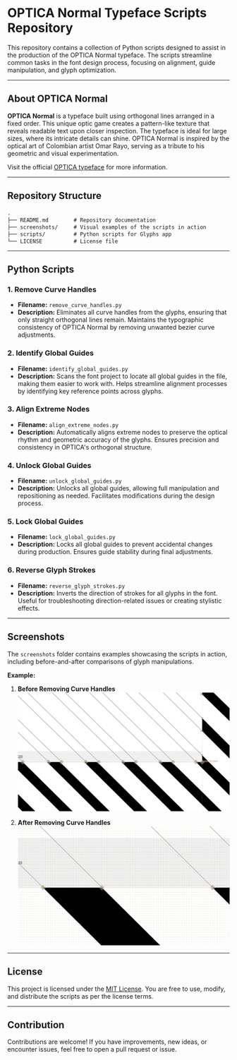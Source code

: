 # OPTICA Normal Typeface Scripts Repository

This repository contains a collection of Python scripts designed to assist in the production of the OPTICA Normal typeface. The scripts streamline common tasks in the font design process, focusing on alignment, guide manipulation, and glyph optimization.

---

## About OPTICA Normal

**OPTICA Normal** is a typeface built using orthogonal lines arranged in a fixed order. This unique optic game creates a pattern-like texture that reveals readable text upon closer inspection. The typeface is ideal for large sizes, where its intricate details can shine. OPTICA Normal is inspired by the optical art of Colombian artist Omar Rayo, serving as a tribute to his geometric and visual experimentation.

Visit the official [OPTICA typeface](https://bluetypo.com/site/en/2017/04/23/optica-normal/) for more information.

---

## Repository Structure

```
.
├── README.md        # Repository documentation
├── screenshots/     # Visual examples of the scripts in action
├── scripts/         # Python scripts for Glyphs app
└── LICENSE          # License file
```

---

## Python Scripts

### 1. **Remove Curve Handles**
- **Filename:** `remove_curve_handles.py`
- **Description:** Eliminates all curve handles from the glyphs, ensuring that only straight orthogonal lines remain. Maintains the typographic consistency of OPTICA Normal by removing unwanted bezier curve adjustments.

### 2. **Identify Global Guides**
- **Filename:** `identify_global_guides.py`
- **Description:** Scans the font project to locate all global guides in the file, making them easier to work with. Helps streamline alignment processes by identifying key reference points across glyphs.

### 3. **Align Extreme Nodes**
- **Filename:** `align_extreme_nodes.py`
- **Description:** Automatically aligns extreme nodes to preserve the optical rhythm and geometric accuracy of the glyphs. Ensures precision and consistency in OPTICA's orthogonal structure.

### 4. **Unlock Global Guides**
- **Filename:** `unlock_global_guides.py`
- **Description:** Unlocks all global guides, allowing full manipulation and repositioning as needed. Facilitates modifications during the design process.

### 5. **Lock Global Guides**
- **Filename:** `lock_global_guides.py`
- **Description:** Locks all global guides to prevent accidental changes during production. Ensures guide stability during final adjustments.

### 6. **Reverse Glyph Strokes**
- **Filename:** `reverse_glyph_strokes.py`
- **Description:** Inverts the direction of strokes for all glyphs in the font. Useful for troubleshooting direction-related issues or creating stylistic effects.

---

## Screenshots

The `screenshots` folder contains examples showcasing the scripts in action, including before-and-after comparisons of glyph manipulations.

**Example:**
1. **Before Removing Curve Handles**  
   ![Before Screenshot](screenshots/before_remove_handles.png)

2. **After Removing Curve Handles**  
   ![After Screenshot](screenshots/after_remove_handles.png)

---

## License

This project is licensed under the [MIT License](LICENSE). You are free to use, modify, and distribute the scripts as per the license terms.

---

## Contribution

Contributions are welcome! If you have improvements, new ideas, or encounter issues, feel free to open a pull request or issue.

